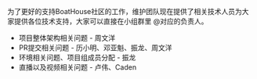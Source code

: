 
为了更好的支持BoatHouse社区的工作，维护团队现在提供了相关技术人员为大家提供各位技术支持，大家可以直接在小组群里 @对应的负责人。

- 项目整体架构相关问题 - 周文洋
- PR提交相关问题 - 历小明、邓亚魁、振龙、周文洋
- 环境相关问题、项目组成员分配 - 振龙
- 直播以及视频相关问题 - 卢伟、Caden

